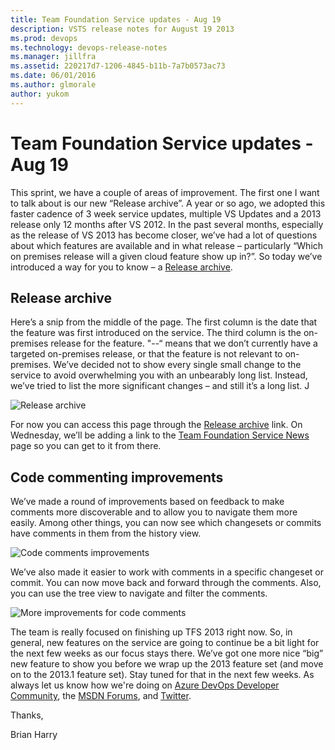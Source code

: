 ```yaml
---
title: Team Foundation Service updates - Aug 19
description: VSTS release notes for August 19 2013
ms.prod: devops
ms.technology: devops-release-notes
ms.manager: jillfra
ms.assetid: 220217d7-1206-4845-b11b-7a7b0573ac73
ms.date: 06/01/2016
ms.author: glmorale
author: yukom
---
```


# Team Foundation Service updates - Aug 19

This sprint, we have a couple of areas of improvement. The first one I want to talk about is our new “Release archive”. A year or so ago, we adopted this faster cadence of 3 week service updates, multiple VS Updates and a 2013 release only 12 months after VS 2012. In the past several months, especially as the release of VS 2013 has become closer, we’ve had a lot of questions about which features are available and in what release – particularly “Which on premises release will a given cloud feature show up in?”. So today we’ve introduced a way for you to know – a [Release archive](/azure/devops/release-notes/). 
 
## Release archive
 
Here’s a snip from the middle of the page. The first column is the date that the feature was first introduced on the service. The third column is the on-premises release for the feature. "--“ means that we don’t currently have a targeted on-premises release, or that the feature is not relevant to on-premises. We’ve decided not to show every single small change to the service to avoid overwhelming you with an unbearably long list. Instead, we’ve tried to list the more significant changes – and still it’s a long list. J 
  
![Release archive](_img/8_19_01.png)

For now you can access this page through the [Release archive](../features-timeline.md) link. On Wednesday, we’ll be adding a link to the [Team Foundation Service News](https://visualstudio.microsoft.com/team-services/updates/) page so you can get to it from there.

## Code commenting improvements

We’ve made a round of improvements based on feedback to make comments more discoverable and to allow you to navigate them more easily. Among other things, you can now see which changesets or commits have comments in them from the history view.

![Code comments improvements](_img/8_19_02.png)

We’ve also made it easier to work with comments in a specific changeset or commit. You can now move back and forward through the comments. Also, you can use the tree view to navigate and filter the comments. 

![More improvements for code comments](_img/8_19_03.png)

The team is really focused on finishing up TFS 2013 right now. So, in general, new features on the service are going to continue be a bit light for the next few weeks as our focus stays there. We’ve got one more nice “big” new feature to show you before we wrap up the 2013 feature set (and move on to the 2013.1 feature set). Stay tuned for that in the next few weeks. As always let us know how we're doing on [Azure DevOps Developer Community](https://developercommunity.visualstudio.com/spaces/21/index.html), the [MSDN Forums](https://social.msdn.microsoft.com/Forums/TFService/threads), and [Twitter](https://twitter.com/search?q=%23tfservice).

Thanks,

Brian Harry




 
 
